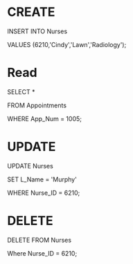 # CREATE 

INSERT INTO Nurses

VALUES
    (6210,'Cindy','Lawn','Radiology');

# Read

SELECT *

FROM Appointments

WHERE App_Num = 1005;

# UPDATE

UPDATE Nurses

SET L_Name = 'Murphy'

WHERE Nurse_ID = 6210;

# DELETE
DELETE FROM Nurses

Where Nurse_ID = 6210;
